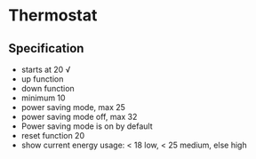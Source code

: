 # Thermostat

## Specification
- starts at 20 √
- up function
- down function
- minimum 10
- power saving mode, max 25
- power saving mode off, max 32
- Power saving mode is on by default
- reset function 20
- show current energy usage: < 18 low, < 25 medium, else high
